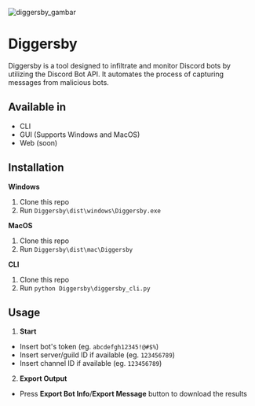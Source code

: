 ![diggersby_gambar](https://github.com/user-attachments/assets/030a9469-c907-4508-a189-e0f9018156ac)

# Diggersby 
Diggersby is a tool designed to infiltrate and monitor Discord bots by utilizing the Discord Bot API. It automates the process of capturing messages from malicious bots.


## Available in
- CLI
- GUI (Supports Windows and MacOS)
- Web (soon)

## Installation

**Windows**
1. Clone this repo
2. Run `Diggersby\dist\windows\Diggersby.exe`

**MacOS**
1. Clone this repo
2. Run `Diggersby\dist\mac\Diggersby`

**CLI**
1. Clone this repo
2. Run `python Diggersby\diggersby_cli.py`

## Usage
1. **Start**
  - Insert bot's token (eg. `abcdefgh12345!@#$%`)
  - Insert server/guild ID if available (eg. `123456789`)
  - Insert channel ID if available (eg. `123456789`)

2. **Export Output**
  - Press **Export Bot Info**/**Export Message** button to download the results
